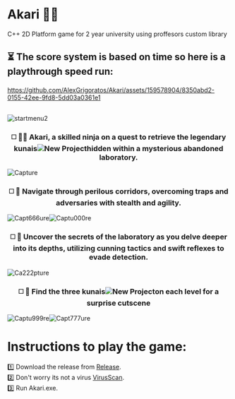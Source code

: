 # Akari 🐱‍👤
C++ 2D Platform game for 2 year university using proffesors custom library
## <p align="left"> ⏳ The score system is based on time so here is a playthrough speed run:</p>


https://github.com/AlexGrigoratos/Akari/assets/159578904/8350abd2-0155-42ee-9fd8-5dd03a0361e1
##  



![startmenu2](https://github.com/AlexGrigoratos/Akari/assets/159578904/e471cf94-dbd1-45a1-bec9-95f8f9190322)

### <p align="center"> ◻️ 🐱‍💻 Akari, a skilled ninja on a quest to retrieve the legendary kunais![New Project](https://github.com/AlexGrigoratos/Akari/assets/159578904/178ea22d-c915-4eec-96d0-81329dc7e0a3)hidden within a mysterious abandoned laboratory.</p>

![Capture](https://github.com/AlexGrigoratos/Akari/assets/159578904/30ccad51-2d7c-45aa-9865-299784273a7c)

### <p align="center">◻️  🔬 Navigate through perilous corridors, overcoming traps and adversaries with stealth and agility.</p>

![Capt666ure](https://github.com/AlexGrigoratos/Akari/assets/159578904/d0c1fd75-5847-44c0-acff-6c2f34c68b09)![Captu000re](https://github.com/AlexGrigoratos/Akari/assets/159578904/8a2d53db-58c0-45ed-95e8-494a3cbf68ea)

### <p align="center"> ◻️ 🔎 Uncover the secrets of the laboratory as you delve deeper into its depths, utilizing cunning tactics and swift reflexes to evade detection. </p>

![Ca222pture](https://github.com/AlexGrigoratos/Akari/assets/159578904/1f59fe40-34b2-4f66-af5f-1dbe2cbfc0fb)

### <p align="center">◻️  🎥 Find the three kunais![New Project](https://github.com/AlexGrigoratos/Akari/assets/159578904/2270e155-9b89-45fa-871a-7663d6c1ddad)on each level for a surprise cutscene</p>

![Captu999re](https://github.com/AlexGrigoratos/Akari/assets/159578904/a50c65c9-3308-429f-85bd-327eeac07be1)![Capt777ure](https://github.com/AlexGrigoratos/Akari/assets/159578904/9b0334ad-8c44-486f-825d-f68d758a8507)

# Instructions to play the game:
1️⃣  Download the release from [Release](https://github.com/AlexGrigoratos/Akari/releases/tag/2dNinjaGame). <br /> 
2️⃣  Don't worry its not a virus [VirusScan](https://www.virustotal.com/gui/file/2484745aeaa4821d004a8378e17cbf75fc4e7b9369d1eeeb0dd567c6987934aa?nocache=1). <br />
3️⃣  Run Akari.exe. <br />
